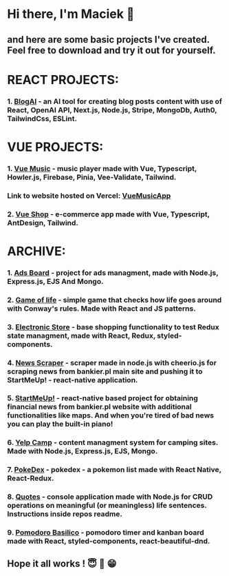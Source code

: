 # Hi there, I'm Maciek 👋
## and here are some basic projects I've created. Feel free to download and try it out for yourself.

# REACT PROJECTS:
### 1. [BlogAI](https://github.com/macstojak/AIBlog) - an AI tool for creating blog posts content with use of React, OpenAI API, Next.js, Node.js, Stripe, MongoDb, Auth0, TailwindCss, ESLint.

# VUE PROJECTS:

### 1. [Vue Music](https://github.com/macstojak/VueMusic) - music player made with Vue, Typescript, Howler.js, Firebase, Pinia, Vee-Validate, Tailwind. 
### Link to website hosted on Vercel: [VueMusicApp](https://vue-music-roan.vercel.app/)

### 2. [Vue Shop](https://github.com/macstojak/VueShop) - e-commerce app made with Vue, Typescript, AntDesign, Tailwind.

# ARCHIVE:

### 1. [Ads Board](https://github.com/macstojak/AdsBoard) - project for ads managment, made with Node.js, Express.js, EJS And Mongo.

### 2. [Game of life](https://github.com/macstojak/game-of-life) - simple game that checks how life goes around with Conway's rules. Made with React and JS patterns.

### 3. [Electronic Store](https://github.com/macstojak/ElectronicStore) - base shopping functionality to test Redux state managment, made with React, Redux, styled-components.

### 4. [News Scraper](https://github.com/macstojak/newsscraper) - scraper made in node.js with cheerio.js for scraping news from bankier.pl main site and pushing it to StartMeUp! - react-native application.

### 5. [StartMeUp!](https://github.com/macstojak/StartMeApp) - react-native based project for obtaining financial news from bankier.pl website with additional functionalities like maps. And when you're tired of bad news you can play the built-in piano!

### 6. [Yelp Camp](https://github.com/macstojak/yelp-camp) - content managment system for camping sites. Made with Node.js, Express.js, EJS, Mongo.

### 7. [PokeDex](https://github.com/macstojak/PokeDex) - pokedex - a pokemon list made with React Native, React-Redux.

### 8. [Quotes](https://github.com/macstojak/Quotes) - console application made with Node.js for CRUD operations on meaningful (or meaningless) life sentences. Instructions inside repos readme.

### 9. [Pomodoro Basilico](https://github.com/macstojak/pomodoro-basilico) - pomodoro timer and kanban board made with React, styled-components, react-beautiful-dnd.

## Hope it all works ! :innocent: :pray: :grin:

<!--
**macstojak/macstojak** is a ✨ _special_ ✨ repository because its `README.md` (this file) appears on your GitHub profile.

Here are some ideas to get you started:

- 🔭 I’m currently working on ...
- 🌱 I’m currently learning ...
- 👯 I’m looking to collaborate on ...
- 🤔 I’m looking for help with ...
- 💬 Ask me about ...
- 📫 How to reach me: ...
- 😄 Pronouns: ...
- ⚡ Fun fact: ...
-->
